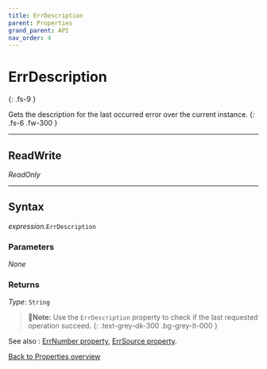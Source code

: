 ```yaml
---
title: ErrDescription
parent: Properties
grand_parent: API
nav_order: 4
---
```


# ErrDescription
{: .fs-9 }

Gets the description for the last occurred error over the current instance.
{: .fs-6 .fw-300 }

---

## ReadWrite

_ReadOnly_

---

## Syntax

*expression*.`ErrDescription`

### Parameters

_None_

### Returns

*Type*: `String`

>📝**Note:**
>Use the `ErrDescription` property to check if the last requested operation succeed.
{: .text-grey-dk-300 .bg-grey-lt-000 }

See also
: [ErrNumber property](https://ws-garcia.github.io/VBA-CSV-interface/api/properties/errors/errnumber.html), [ErrSource property](https://ws-garcia.github.io/VBA-CSV-interface/api/properties/errors/errsource.html).


[Back to Properties overview](https://ws-garcia.github.io/VBA-CSV-interface/api/properties/)